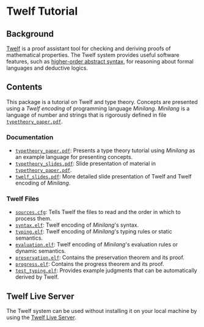 Twelf Tutorial
===============

Background
----------
[Twelf][twelf] is a proof assistant tool for checking and deriving proofs of
mathematical properties.
The Twelf system provides useful software features,
such as [higher-order abstract syntax][hoas], for reasoning
about formal languages and deductive logics.

Contents
---------
This package is a tutorial on Twelf and type theory.
Concepts are presented using a *Twelf encoding* of
programming language *Minilang*.
*Minilang* is a language of number and strings
that is rigorously defined in file
[`typetheory_paper.pdf`](typetheory_paper.pdf).

### Documentation
 * [`typetheory_paper.pdf`](typetheory_paper.pdf):
    Presents a type theory tutorial using *Minilang* as an
    example language for presenting concepts.
 * [`typetheory_slides.pdf`](typetheory_slides.pdf):
    Slide presentation of material in
    [`typetheory_paper.pdf`](typetheory_paper.pdf).
 * [`twelf_slides.pdf`](twelf_slides.pdf):
    More detailed slide presentation of Twelf and Twelf
    encoding of *Minilang*.

### Twelf Files
 * [`sources.cfg`](sources.cfg):
    Tells Twelf the files to read and the order in which to process them.
 * [`syntax.elf`](syntax.elf):
    Twelf encoding of *Minilang*'s syntax.
 * [`typing.elf`](typing.elf):
    Twelf encoding of *Minilang*'s typing rules or static semantics.
 * [`evaluation.elf`](evaluation.elf):
    Twelf encoding of *Minilang*'s evaluation rules or dynamic semantics.
 * [`preservation.elf`](preservation.elf):
    Contains the preservation theorem and its proof.
 * [`progress.elf`](progress.elf):
    Contains the progress theorem and its proof.
 * [`test_typing.elf`](test_typing.elf):
    Provides example judgments that can be automatically derived by Twelf.


Twelf Live Server
------------------
The Twelf system can be used without installing it on
your local machine by using the
[Twelf Live Server][twelf_server].


[twelf]: http://twelf.org/wiki/Main_Page
[hoas]: http://twelf.org/wiki/Higher-order_abstract_syntax
[twelf_server]: http://twelf.org/live/
